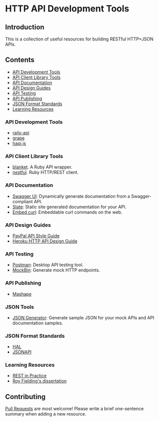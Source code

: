 # HTTP API Development Tools

## Introduction

This is a collection of useful resources for building RESTful HTTP+JSON APIs.

## Contents

*  [API Development Tools](#api-development-tools)
*  [API Client Library Tools](#api-client-library-tools)
*  [API Documentation](#api-documentation)
*  [API Design Guides](#api-design-guides)
*  [API Testing](#api-testing)
*  [API Publishing](#api-publishing)
*  [JSON Format Standards](#json-format-standards)
*  [Learning Resources](#learning-resources)

### API Development Tools
- [rails-api](https://github.com/rails-api/rails-api)
- [grape](https://github.com/intridea/grape)
- [hapi.js](http://hapijs.com/)

### API Client Library Tools
- [blanket](https://github.com/inf0rmer/blanket). A Ruby API wrapper.
- [nestful](https://github.com/maccman/nestful). Ruby HTTP/REST client.

### API Documentation
- [Swagger UI](https://github.com/swagger-api/swagger-ui): Dynamically generate documentation from a Swagger-compliant API.
- [Slate](https://github.com/tripit/slate): Static site generated documentation for your API.
- [Embed curl](https://www.embedcurl.com/): Embeddable curl commands on the web.

### API Design Guides
- [PayPal API Style Guide](https://github.com/paypal/api-standards/blob/master/api-style-guide.md)
- [Heroku HTTP API Design Guide](https://github.com/interagent/http-api-design)

### API Testing
- [Postman](https://www.getpostman.com/): Desktop API testing tool.
- [MockBin](https://mockbin.com/): Generate mock HTTP endpoints.

### API Publishing
- [Mashape](mashape.com)

### JSON Tools
- [JSON Generator](http://www.json-generator.com/): Generate sample JSON for your mock APIs and API documentation samples.

### JSON Format Standards
- [HAL](http://stateless.co/hal_specification.html)
- [JSONAPI](http://jsonapi.org/faq/)

### Learning Resources
- [REST in Practice](http://shop.oreilly.com/product/9780596805838.do)
- [Roy Fielding's dissertation](http://www.ics.uci.edu/~fielding/pubs/dissertation/top.htm)

## Contributing

[Pull Requests](https://github.com/Leventhan/api-development-tools/pulls) are most welcome! Please write a brief one-sentence summary when adding a new resource.

